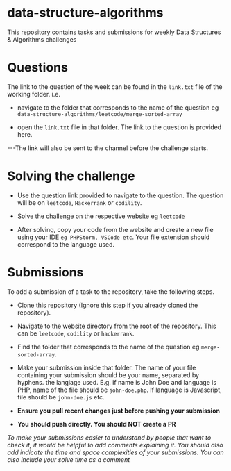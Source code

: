 # data-structure-algorithms
This repository contains tasks and submissions for weekly Data Structures &amp; Algorithms challenges


# Questions

The link to the question of the week can be found in the `link.txt` file of the working folder. i.e. 

- navigate to the folder that corresponds to the name of the question eg `data-structure-algorithms/leetcode/merge-sorted-array` 

- open the `link.txt` file in that folder. The link to the question is provided here.

---The link will also be sent to the channel before the challenge starts.

# Solving the challenge

- Use the question link provided to navigate to the question. The question will be on `leetcode`, `Hackerrank` or `codility`.

- Solve the challenge on the respective website eg `leetcode`

- After solving, copy your code from the website and create a new file using your IDE `eg PHPStorm, VSCode etc`. Your file extension should correspond to the language used. 

# Submissions

To add a submission of a task to the repository, take the following steps.

- Clone this repository (Ignore this step if you already cloned the repository).

- Navigate to the website directory from the root of the repository. This can be `leetcode`, `codility` or `hackerrank`.

- Find the folder that corresponds to the name of the question eg `merge-sorted-array`.

- Make your submission inside that folder. The name of your file containing your submission should be your name, separated by hyphens. the langiage used. E.g. if name is John Doe and language is PHP, name of the file should be `john-doe.php`. If language is Javascript, file should be `john-doe.js` etc.

- **Ensure you pull recent changes just before pushing your submission**

- **You should push directly. You should NOT create a PR** 

*To make your submissions easier to understand by people that want to check it, it would be helpful to add comments explaining it. You should also add indicate the time and space complexities of your submissions. You can also include your solve time as a comment*

